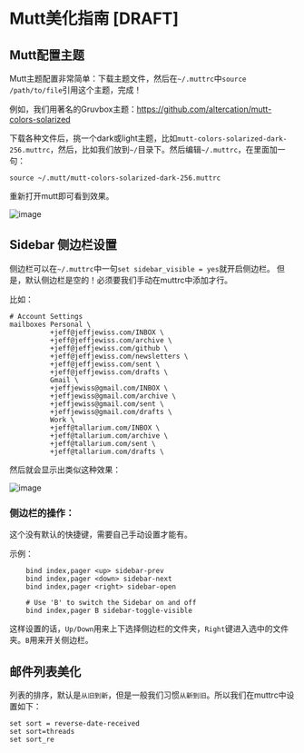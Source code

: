 # Mutt美化指南 [DRAFT]


## Mutt配置主题

Mutt主题配置非常简单：下载主题文件，然后在`~/.muttrc`中`source /path/to/file`引用这个主题，完成！

例如，我们用著名的Gruvbox主题：https://github.com/altercation/mutt-colors-solarized

下载各种文件后，挑一个dark或light主题，比如`mutt-colors-solarized-dark-256.muttrc`，然后，比如我们放到`~/`目录下。然后编辑`~/.muttrc`，在里面加一句：
```
source ~/.mutt/mutt-colors-solarized-dark-256.muttrc
```
重新打开mutt即可看到效果。

![image](https://user-images.githubusercontent.com/14041622/52548983-c79d3f00-2e0b-11e9-8ab9-41aafb47f4d8.png)


## Sidebar 侧边栏设置

侧边栏可以在`~/.muttrc`中一句`set sidebar_visible = yes`就开启侧边栏。
但是，默认侧边栏是空的！必须要我们手动在muttrc中添加才行。

比如：
```
# Account Settings
mailboxes Personal \
          +jeff@jeffjewiss.com/INBOX \
          +jeff@jeffjewiss.com/archive \
          +jeff@jeffjewiss.com/github \
          +jeff@jeffjewiss.com/newsletters \
          +jeff@jeffjewiss.com/sent \
          +jeff@jeffjewiss.com/drafts \
          Gmail \
          +jeffjewiss@gmail.com/INBOX \
          +jeffjewiss@gmail.com/archive \
          +jeffjewiss@gmail.com/sent \
          +jeffjewiss@gmail.com/drafts \
          Work \
          +jeff@tallarium.com/INBOX \
          +jeff@tallarium.com/archive \
          +jeff@tallarium.com/sent \
          +jeff@tallarium.com/drafts \
```

然后就会显示出类似这种效果：

![image](https://user-images.githubusercontent.com/14041622/52549301-6ecea600-2e0d-11e9-8fa8-b394ea879596.png)




### 侧边栏的操作：
这个没有默认的快捷键，需要自己手动设置才能有。

示例：
```
    bind index,pager <up> sidebar-prev
    bind index,pager <down> sidebar-next
    bind index,pager <right> sidebar-open

    # Use 'B' to switch the Sidebar on and off
    bind index,pager B sidebar-toggle-visible
```
这样设置的话，`Up/Down`用来上下选择侧边栏的文件夹，`Right`键进入选中的文件夹。`B`用来开关侧边栏。



## 邮件列表美化

列表的排序，默认是`从旧到新`，但是一般我们习惯`从新到旧`。所以我们在muttrc中设置如下：
```
set sort = reverse-date-received
set sort=threads
set sort_re
```
